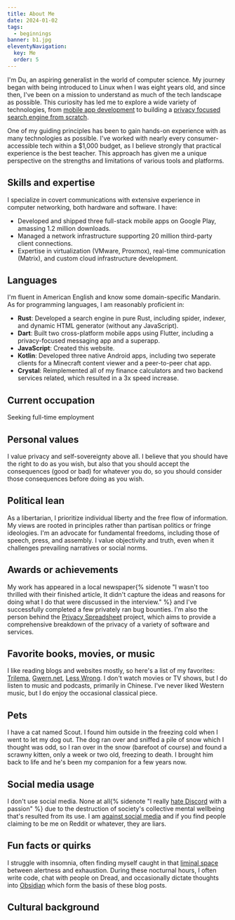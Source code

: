 ```yaml
---
title: About Me
date: 2024-01-02
tags:
  - beginnings
banner: b1.jpg
eleventyNavigation:
  key: Me
  order: 5
---
```

I'm Du, an aspiring generalist in the world of computer science. My journey began with being introduced to Linux when I was eight years old, and since then, I've been on a mission to understand as much of the tech landscape as possible. This curiosity has led me to explore a wide variety of technologies, from [mobile app development](/archive/2024/my-programming-journey/) to building a [privacy focused search engine from scratch](/archive/2024/building-a-search-engine).

One of my guiding principles has been to gain hands-on experience with as many technologies as possible. I've worked with nearly every consumer-accessible tech within a $1,000 budget, as I believe strongly that practical experience is the best teacher. This approach has given me a unique perspective on the strengths and limitations of various tools and platforms.

## Skills and expertise
I specialize in covert communications with extensive experience in computer networking, both hardware and software. I have:

- Developed and shipped three full-stack mobile apps on Google Play, amassing 1.2 million downloads.
- Managed a network infrastructure supporting 20 million third-party client connections.
- Expertise in virtualization (VMware, Proxmox), real-time communication (Matrix), and custom cloud infrastructure development.

## Languages
I'm fluent in American English and know some domain-specific Mandarin.
As for programming languages, I am reasonably proficient in:

- **Rust**: Developed a search engine in pure Rust, including spider, indexer, and dynamic HTML generator (without any JavaScript).
- **Dart**: Built two cross-platform mobile apps using Flutter, including a privacy-focused messaging app and a superapp.
- **JavaScript**: Created this website.
- **Kotlin**: Developed three native Android apps, including two seperate clients for a Minecraft content viewer and a peer-to-peer chat app.
- **Crystal**: Reimplemented all of my finance calculators and two backend services related, which resulted in a 3x speed increase.

## Current occupation
Seeking full-time employment

## Personal values
I value privacy and self-sovereignty above all. I believe that you should have the right to do as you wish, but also that you should accept the consequences (good or bad) for whatever you do, so you should consider those consequences before doing as you wish.

## Political lean
As a libertarian, I prioritize individual liberty and the free flow of information. My views are rooted in principles rather than partisan politics or fringe ideologies. I'm an advocate for fundamental freedoms, including those of speech, press, and assembly. I value objectivity and truth, even when it challenges prevailing narratives or social norms.

## Awards or achievements
My work has appeared in a local newspaper{% sidenote "I wasn't too thrilled with their finished article, It didn't capture the ideas and reasons for doing what I do that were discussed in the interview." %} and I've successfully completed a few privately ran bug bounties. I'm also the person behind the [Privacy Spreadsheet](/archive/2024/privacy-spreadsheet) project, which aims to provide a comprehensive breakdown of the privacy of a variety of software and services.

## Favorite books, movies, or music
I like reading blogs and websites mostly, so here's a list of my favorites: [Trilema](https://trilema.com), [Gwern.net](https://gwern.net), [Less Wrong](https://lesswrong.com). I don't watch movies or TV shows, but I do listen to music and podcasts, primarily in Chinese. I've never liked Western music, but I do enjoy the occasional classical piece.

## Pets
I have a cat named Scout. I found him outside in the freezing cold when I went to let my dog out. The dog ran over and sniffed a pile of snow which I thought was odd, so I ran over in the snow (barefoot of course) and found a scrawny kitten, only a week or two old, freezing to death. I brought him back to life and he's been my companion for a few years now.

## Social media usage
I don't use social media. None at all{% sidenote "I really [hate Discord](/archive/2024/the-tragedy-of-discord) with a passion" %} due to the destruction of society's collective mental wellbeing that's resulted from its use. I am [against social media](/archive/2024/against-social-media) and if you find people claiming to be me on Reddit or whatever, they are liars.

## Fun facts or quirks
I struggle with insomnia, often finding myself caught in that [liminal space](/archive/2024/liminal-spaces) between alertness and exhaustion. During these nocturnal hours, I often write code, chat with people on Dread, and occasionally dictate thoughts into [Obsidian](https://obsidian.md) which form the basis of these blog posts.

## Cultural background
